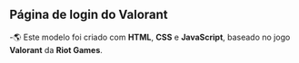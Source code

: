 ## Página de login do Valorant

-:earth_americas: Este modelo foi criado com **HTML**, **CSS** e **JavaScript**, baseado no jogo **Valorant** da **Riot Games**.
